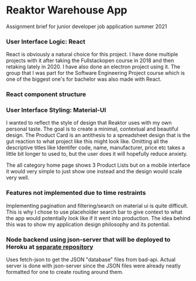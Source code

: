 # Reaktor Warehouse App
Assignment brief for junior developer job application summer 2021

### User Interface Logic: React 
React is obviously a natural choice for this project. I have done multiple projects with it after taking the Fullstackopen course in 2018 and then retaking lately in 2020. I have also done an electron project using it. The group that I was part for the Software Engineering Project course which is one of the biggest one's for bachelor was also made with React. 

### React component structure 

[comment]: <> (MAKE A GRAPHICAL SOLUTION FOR THE STRUCTURE)


### User Interface Styling: Material-UI 
I wanted to reflect the style of design that Reaktor uses with my own personal taste. The goal is to create a minimal, contextual and beautiful design. 
The Product Card is an antithesis to a spreadsheet design that is the gut reaction to what project like this might look like. Omitting all the descriptive titles like Identifer code, name, manufacturer, price etc takes a little bit longer to used to, but the user does it will hopefully reduce anxiety. 

The all category home page shows 3 Product Lists but on a mobile interface it would very simple to just show one instead and the design would scale very well. 

### Features not implemented due to time restraints
Implementing pagination and filtering/search on material ui is quite difficult. This is why I chose to use placeholder search bar to give context to what the app would potentially look like if it went into production. The idea behind this was to show my application design philosophy and its potential. 

### Node backend using json-server that will be deployed to Heroku at [separate repository](https://github.com/rescawen/warehouse-node-backend)  
Uses fetch-json to get the JSON "database" files from bad-api. Actual server is done with json-server since the JSON files were already neatly formatted for one to create routing around them. 

[comment]: <> (EXPLAIN POTENTIAL SOLUTION TO DEALING WITH ERROR FOR MANUFACTURER EMPTY RESPONSES)
